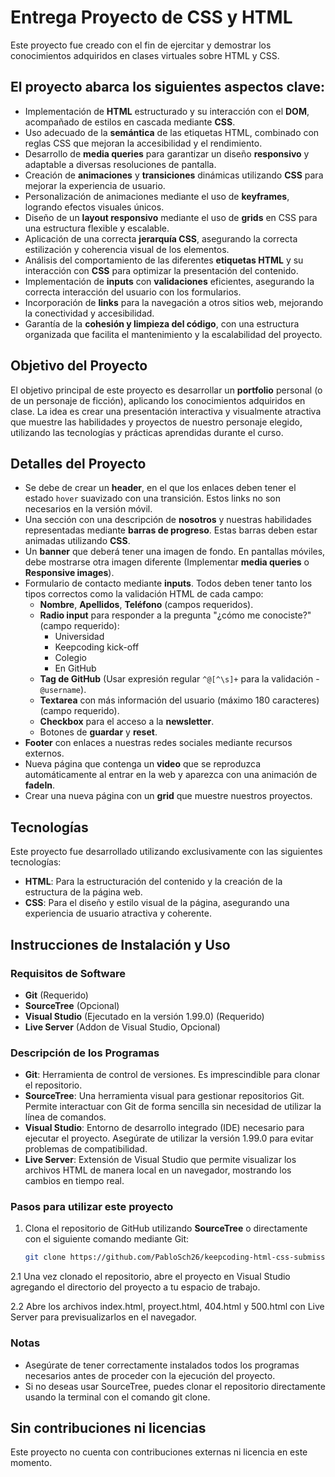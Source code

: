 # Entrega Proyecto de CSS y HTML

Este proyecto fue creado con el fin de ejercitar y demostrar los conocimientos adquiridos en clases virtuales sobre HTML y CSS.

## El proyecto abarca los siguientes aspectos clave:

- Implementación de **HTML** estructurado y su interacción con el **DOM**, acompañado de estilos en cascada mediante **CSS**.
- Uso adecuado de la **semántica** de las etiquetas HTML, combinado con reglas CSS que mejoran la accesibilidad y el rendimiento.
- Desarrollo de **media queries** para garantizar un diseño **responsivo** y adaptable a diversas resoluciones de pantalla.
- Creación de **animaciones** y **transiciones** dinámicas utilizando **CSS** para mejorar la experiencia de usuario.
- Personalización de animaciones mediante el uso de **keyframes**, logrando efectos visuales únicos.
- Diseño de un **layout responsivo** mediante el uso de **grids** en CSS para una estructura flexible y escalable.
- Aplicación de una correcta **jerarquía CSS**, asegurando la correcta estilización y coherencia visual de los elementos.
- Análisis del comportamiento de las diferentes **etiquetas HTML** y su interacción con **CSS** para optimizar la presentación del contenido.
- Implementación de **inputs** con **validaciones** eficientes, asegurando la correcta interacción del usuario con los formularios.
- Incorporación de **links** para la navegación a otros sitios web, mejorando la conectividad y accesibilidad.
- Garantía de la **cohesión y limpieza del código**, con una estructura organizada que facilita el mantenimiento y la escalabilidad del proyecto.

## Objetivo del Proyecto
El objetivo principal de este proyecto es desarrollar un **portfolio** personal (o de un personaje de ficción), aplicando los conocimientos adquiridos en clase. La idea es crear una presentación interactiva y visualmente atractiva que muestre las habilidades y proyectos de nuestro personaje elegido, utilizando las tecnologías y prácticas aprendidas durante el curso.

## Detalles del Proyecto

- Se debe de crear un **header**, en el que los enlaces deben tener el estado `hover` suavizado con una transición. Estos links no son necesarios en la versión móvil.
- Una sección con una descripción de **nosotros** y nuestras habilidades representadas mediante **barras de progreso**. Estas barras deben estar animadas utilizando **CSS**.
- Un **banner** que deberá tener una imagen de fondo. En pantallas móviles, debe mostrarse otra imagen diferente (Implementar **media queries** o **Responsive images**).
- Formulario de contacto mediante **inputs**. Todos deben tener tanto los tipos correctos como la validación HTML de cada campo:
   - **Nombre**, **Apellidos**, **Teléfono** (campos requeridos).
   - **Radio input** para responder a la pregunta "¿cómo me conociste?" (campo requerido):
      - Universidad
      - Keepcoding kick-off
      - Colegio
      - En GitHub
   - **Tag de GitHub** (Usar expresión regular `^@[^\s]+` para la validación - `@username`).
   - **Textarea** con más información del usuario (máximo 180 caracteres) (campo requerido).
   - **Checkbox** para el acceso a la **newsletter**.
   - Botones de **guardar** y **reset**.
- **Footer** con enlaces a nuestras redes sociales mediante recursos externos.
- Nueva página que contenga un **video** que se reproduzca automáticamente al entrar en la web y aparezca con una animación de **fadeIn**.
- Crear una nueva página con un **grid** que muestre nuestros proyectos.

## Tecnologías

Este proyecto fue desarrollado utilizando exclusivamente con las siguientes tecnologías:

- **HTML**: Para la estructuración del contenido y la creación de la estructura de la página web.
- **CSS**: Para el diseño y estilo visual de la página, asegurando una experiencia de usuario atractiva y coherente.

## Instrucciones de Instalación y Uso

### Requisitos de Software

- **Git** (Requerido)
- **SourceTree** (Opcional)
- **Visual Studio** (Ejecutado en la versión 1.99.0) (Requerido)
- **Live Server** (Addon de Visual Studio, Opcional)

### Descripción de los Programas

- **Git**: Herramienta de control de versiones. Es imprescindible para clonar el repositorio.
- **SourceTree**: Una herramienta visual para gestionar repositorios Git. Permite interactuar con Git de forma sencilla sin necesidad de utilizar la línea de comandos.
- **Visual Studio**: Entorno de desarrollo integrado (IDE) necesario para ejecutar el proyecto. Asegúrate de utilizar la versión 1.99.0 para evitar problemas de compatibilidad.
- **Live Server**: Extensión de Visual Studio que permite visualizar los archivos HTML de manera local en un navegador, mostrando los cambios en tiempo real.

### Pasos para utilizar este proyecto

1. Clona el repositorio de GitHub utilizando **SourceTree** o directamente con el siguiente comando mediante Git:

   ```bash
   git clone https://github.com/PabloSch26/keepcoding-html-css-submission-2.git

2.1 Una vez clonado el repositorio, abre el proyecto en Visual Studio agregando el directorio del proyecto a tu espacio de trabajo.

2.2 Abre los archivos index.html, proyect.html, 404.html y 500.html con Live Server para previsualizarlos en el navegador.

### Notas

- Asegúrate de tener correctamente instalados todos los programas necesarios antes de proceder con la ejecución del proyecto.
- Si no deseas usar SourceTree, puedes clonar el repositorio directamente usando la terminal con el comando git clone.

## Sin contribuciones ni licencias

Este proyecto no cuenta con contribuciones externas ni licencia en este momento.
